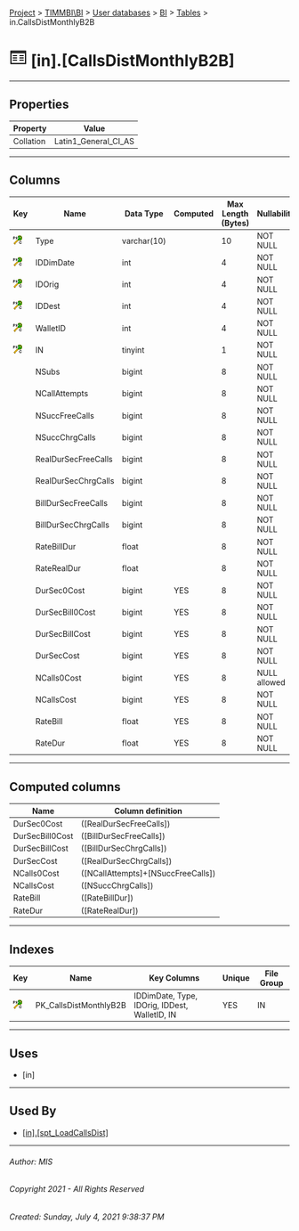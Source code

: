 #### 

[Project](../../../../index.md) > [TIMMBI\\BI](../../../index.md) > [User databases](../../index.md) > [BI](../index.md) > [Tables](Tables.md) > in.CallsDistMonthlyB2B

# ![Tables](../../../../Images/Table32.png) [in].[CallsDistMonthlyB2B]

---

## <a name="#properties"></a>Properties

| Property | Value |
|---|---|
| Collation | Latin1_General_CI_AS |


---

## <a name="#columns"></a>Columns

| Key | Name | Data Type | Computed | Max Length (Bytes) | Nullability | Default |
|---|---|---|---|---|---|---|
| [![Cluster Primary Key PK_CallsDistMonthlyB2B: IDDimDate\Type\IDOrig\IDDest\WalletID\IN](../../../../Images/pkcluster.png)](#indexes) | Type | varchar(10) |  | 10 | NOT NULL |  |
| [![Cluster Primary Key PK_CallsDistMonthlyB2B: IDDimDate\Type\IDOrig\IDDest\WalletID\IN](../../../../Images/pkcluster.png)](#indexes) | IDDimDate | int |  | 4 | NOT NULL |  |
| [![Cluster Primary Key PK_CallsDistMonthlyB2B: IDDimDate\Type\IDOrig\IDDest\WalletID\IN](../../../../Images/pkcluster.png)](#indexes) | IDOrig | int |  | 4 | NOT NULL |  |
| [![Cluster Primary Key PK_CallsDistMonthlyB2B: IDDimDate\Type\IDOrig\IDDest\WalletID\IN](../../../../Images/pkcluster.png)](#indexes) | IDDest | int |  | 4 | NOT NULL |  |
| [![Cluster Primary Key PK_CallsDistMonthlyB2B: IDDimDate\Type\IDOrig\IDDest\WalletID\IN](../../../../Images/pkcluster.png)](#indexes) | WalletID | int |  | 4 | NOT NULL |  |
| [![Cluster Primary Key PK_CallsDistMonthlyB2B: IDDimDate\Type\IDOrig\IDDest\WalletID\IN](../../../../Images/pkcluster.png)](#indexes) | IN | tinyint |  | 1 | NOT NULL |  |
|  | NSubs | bigint |  | 8 | NOT NULL | ((0)) |
|  | NCallAttempts | bigint |  | 8 | NOT NULL | ((0)) |
|  | NSuccFreeCalls | bigint |  | 8 | NOT NULL | ((0)) |
|  | NSuccChrgCalls | bigint |  | 8 | NOT NULL | ((0)) |
|  | RealDurSecFreeCalls | bigint |  | 8 | NOT NULL | ((0)) |
|  | RealDurSecChrgCalls | bigint |  | 8 | NOT NULL | ((0)) |
|  | BillDurSecFreeCalls | bigint |  | 8 | NOT NULL | ((0)) |
|  | BillDurSecChrgCalls | bigint |  | 8 | NOT NULL | ((0)) |
|  | RateBillDur | float |  | 8 | NOT NULL | ((0)) |
|  | RateRealDur | float |  | 8 | NOT NULL | ((0)) |
|  | DurSec0Cost | bigint | YES | 8 | NOT NULL |  |
|  | DurSecBill0Cost | bigint | YES | 8 | NOT NULL |  |
|  | DurSecBillCost | bigint | YES | 8 | NOT NULL |  |
|  | DurSecCost | bigint | YES | 8 | NOT NULL |  |
|  | NCalls0Cost | bigint | YES | 8 | NULL allowed |  |
|  | NCallsCost | bigint | YES | 8 | NOT NULL |  |
|  | RateBill | float | YES | 8 | NOT NULL |  |
|  | RateDur | float | YES | 8 | NOT NULL |  |


---

## <a name="#computedcolumns"></a>Computed columns

| Name | Column definition |
|---|---|
| DurSec0Cost | ([RealDurSecFreeCalls]) |
| DurSecBill0Cost | ([BillDurSecFreeCalls]) |
| DurSecBillCost | ([BillDurSecChrgCalls]) |
| DurSecCost | ([RealDurSecChrgCalls]) |
| NCalls0Cost | ([NCallAttempts]+[NSuccFreeCalls]) |
| NCallsCost | ([NSuccChrgCalls]) |
| RateBill | ([RateBillDur]) |
| RateDur | ([RateRealDur]) |


---

## <a name="#indexes"></a>Indexes

| Key | Name | Key Columns | Unique | File Group |
|---|---|---|---|---|
| [![Cluster Primary Key PK_CallsDistMonthlyB2B: IDDimDate\Type\IDOrig\IDDest\WalletID\IN](../../../../Images/pkcluster.png)](#indexes) | PK_CallsDistMonthlyB2B | IDDimDate, Type, IDOrig, IDDest, WalletID, IN | YES | IN |


---

## <a name="#uses"></a>Uses

* [in]


---

## <a name="#usedby"></a>Used By

* [[in].[spt_LoadCallsDist]](../Programmability/Stored_Procedures/spt_LoadCallsDist.md)


---

###### Author:  MIS

###### Copyright 2021 - All Rights Reserved

###### Created: Sunday, July 4, 2021 9:38:37 PM

